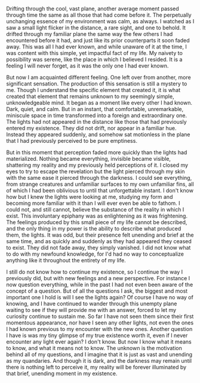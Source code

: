 Drifting through the cool, vast plane, another average moment passed through time the same as all those that had come before it. The perpetually unchanging essence of my environment was calm, as always. I watched as I saw a small light flicker in the distance, a rare sight, and one to behold. It drifted through my familiar plane the same way the few others I had encountered before it had, and just like its prior counterparts it soon faded away. This was all I had ever known, and while unaware of it at the time, I was content with this simple, yet impactful fact of my life. My naivety to possibility was serene, like the place in which I believed I resided. It is a feeling I will never forget, as it was the only one I had ever known. 

But now I am acquainted different feeling. One left over from another, more significant sensation. The production of this sensation is still a mystery to me. Though I understand the specific element that created it, it is what created that element that remains unknown to my seemingly simple, unknowledgeable mind. It began as a moment like every other I had known. Dark, quiet, and calm. But in an instant, that comfortable, unremarkable, miniscule space in time transformed into a foreign and extraordinary one. The lights had not appeared in the distance like those that had previously entered my existence. They did not drift, nor appear in a familiar hue. Instead they appeared suddenly, and somehow sat motionless in the plane that I had previously perceived to be pure emptiness.

But in this moment that perception faded more quickly than the lights had materialized. Nothing became everything, invisible became visible, shattering my reality and my previously held perceptions of it. I closed my eyes to try to escape the revelation but the light pierced through my skin with the same ease it pierced through the darkness. I could see everything, from strange creatures and unfamiliar surfaces to my own unfamiliar fins, all of which I had been oblivious to until that unforgettable instant. I don't know how but I knew the lights were looking at me, studying my form and becoming more familiar with it than I will ever even be able to fathom. I could not, and still cannot, believe the substance of the reality in which I exist. This involuntary epiphany was as enlightening as it was frightening. The feelings produced by this small piece of my life cannot be described, and the only thing in my power is the ability to describe what produced them, the lights. It was odd, but their presence felt unending and brief at the same time, and as quickly and suddenly as they had appeared they ceased to exist. They did not fade away, they simply vanished. I did not know what to do with my newfound knowledge, for I'd had no way to conceptualize anything like it throughout the entirety of my life. 

I still do not know how to continue my existence, so I continue the way I previously did, but with new feelings and a new perspective. For instance I now question everything, while in the past I had not even been aware of the concept of a question. But of all the questions I ask, the biggest and most important one I hold is will I see the lights again? Of course I have no way of knowing, and I have continued to wander through this unempty plane waiting to see if they will provide me with an answer, forced to let my curiosity continue to sustain me. So far I have not seen them since their first momentous appearance, nor have I seen any other lights, not even the ones I had known previous to my encounter with the new ones. Another question I have is was my tiny glimpse of my true existence worth it, even if I never encounter any light ever again? I don't know. But now I know what it means to know, and what it means not to know. The unknown is the motivation behind all of my questions, and I imagine that it is just as vast and unending as my quandaries. And though it is dark, and the darkness may remain until there is nothing left to perceive it, my reality will be forever illuminated by that brief, unending moment in my existence.